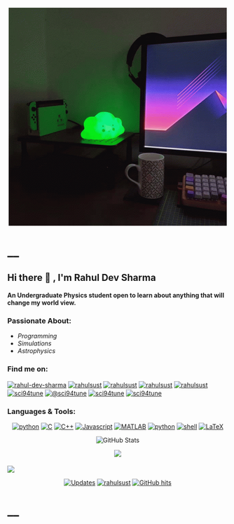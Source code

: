 <p align="center">
<img src="tenor (1).gif"/>
</p>
<h1>__</h1>
<h2>Hi there 👋
, I'm Rahul Dev Sharma</h2>
<h4>An Undergraduate Physics student open to learn about anything that will change my world view.</h4>
<h3>Passionate About:</h3>
<ul>
<li><em>Programming</em></li>
<li><em>Simulations</em></li>
<li><em>Astrophysics</em></li>
</ul>
<h3>Find me on:</h3>

<p align="center">
<p><a href="https://linkedin.com/in/rahul-dev-sharma" target="blank"><img align="center" src="https://www.linkedin.com/favicon.ico" alt="rahul-dev-sharma" height="30" width="30" /></a>
<a href="https://fb.com/rahulsust" target="blank"><img align="center" src="https://static.xx.fbcdn.net/rsrc.php/yD/r/d4ZIVX-5C-b.ico?_nc_eui2=AeEzknXIn4rT3Jbt0gEwW_2WaBWfmC2eGbdoFZ-YLZ4Zt2ESD9Ow8MCjVYk_XteYMp0hrBgjV7R-iUZ7L0-4uN_x" alt="rahulsust" height="30" width="30" /></a>
<a href="https://www.codechef.com/users/rahulsust" target="blank"><img align="center" src="https://s3.amazonaws.com/codechef_shared/favicon.ico" alt="rahulsust" height="30" width="30" /></a>
<a href="https://www.hackerrank.com/rahulsust" target="blank"><img align="center" src="https://hrcdn.net/community-frontend/assets/favicon-ddc852f75a.png" alt="rahulsust" height="30" width="30" /></a>
<a href="https://codeforces.com/profile/rahulsust" target="blank"><img align="center" src="https://codeforces.com/favicon.ico" alt="rahulsust" height="30" width="30" /></a>
<a href="https://www.leetcode.com/sci94tune" target="blank"><img align="center" src="https://assets.leetcode.com/static_assets/public/icons/favicon.ico" alt="sci94tune" height="30" width="30" /></a>
<a href="https://www.hackerearth.com/@sci94tune" target="blank"><img align="center" src="https://static-fastly.hackerearth.com/newton/production/static/images/common/favicon.png" alt="@sci94tune" height="30" width="30" /></a>
<a href="https://auth.geeksforgeeks.org/user/sci94tune" target="blank"><img align="center" src="https://www.geeksforgeeks.org/favicon.ico" alt="sci94tune" height="30" width="30" /></a>
<a href="https://www.topcoder.com/members/sci94tune" target="blank"><img align="center" src="https://www.topcoder.com/wp-content/uploads/2020/05/cropped-TC-Icon-32x32.png" alt="sci94tune" height="30" width="30" /></a>
</p></p>
<h3>Languages &amp; Tools:</h3>
<p align="center">
    <!--a href="https://github.com/rahulsust?tab=repositories" target="_blank"><img alt="Code" src="https://img.shields.io/badge/-code-000000?style=flat-square&logo=Plex&logoColor=white"></a-->
    <a href="https://github.com/rahulsust?tab=repositories&language=python" target="_blank"><img alt="python" src="https://img.shields.io/badge/-python-3776AB?style=flat-square&logo=PYTHON&logoColor=white"></a>
    <a href="https://github.com/rahulsust?tab=repositories&language=clang" target="_blank"><img alt="C" src="https://img.shields.io/badge/-c-3776AB?style=flat-square&logo=C&logoColor=white"></a>
    <a href="https://github.com/rahulsust?tab=repositories&language=cpp" target="_blank"><img alt="C++" src="https://img.shields.io/badge/-cpp-3776AB?style=flat-square&logo=Cplusplus&logoColor=white"></a>
    <a href="https://github.com/rahulsust?tab=repositories&language=js" target="_blank"><img alt="Javascript" src="https://img.shields.io/badge/-javscript-0076A8?style=flat-square&logo=Javascript&logoColor=white"></a>
    <a href="https://github.com/rahulsust?tab=repositories&language=matlab" target="_blank"><img alt="MATLAB" src="https://img.shields.io/badge/-MATLAB-0076A8?style=flat-square&logo=MathWork&logoColor=white"></a>
    <a href="https://github.com/rahulsust?tab=repositories&tools=virtualbox" target="_blank"><img alt="python" src="https://img.shields.io/badge/-virtualbox-3776AB?style=flat-square&logo=virtualbox&logoColor=white"></a>
    <a href="https://github.com/rahulsust?tab=repositories&language=shell" target="_blank"><img alt="shell" src="https://img.shields.io/badge/-shell-5391FE?style=flat-square&logo=PowerShell&logoColor=white"></a>
    <a href="https://github.com/rahulsust?tab=repositories&language=TeX" target="_blank"><img alt="LaTeX" src="https://img.shields.io/badge/-LaTeX-008080?style=flat-square&logo=LaTeX&logoColor=white"></a>
</p>
<!--<a href="https://github.com/rahulsust/github-stats">

![](https://github.com/rahulsust/github-stats/blob/master/generated/overview.svg)
![](https://github.com/rahulsust/github-stats/blob/master/generated/languages.svg)

</a>
-->
<p align="center">
    <img alt = "GitHub Stats" src="https://github-readme-stats.vercel.app/api?username=rahulsust&include_all_commits=true&count_private=true&show_icons=true&hide=&icon_color=000000&hide_border=true&title_color=5391FE&line_height=21&text_color=000&bg_color=0,ea6161,ffc64d,fffc4d,52fa5a&theme=tokyonight">
</p>

<p align="center">
    <img height="137px" src="https://github-readme-stats.vercel.app/api/top-langs/?username=rahulsust&hide=html&hide_title=true&hide_border=true&layout=compact&langs_count=6&exclude_repo=comp426,Redventures-Movie-Quotes&text_color=000&icon_color=fff&bg_color=0,52fa5a,4dfcff,c64dff&theme=tokyonight" />
</p>


<p><img align="center" src="https://github-readme-streak-stats.herokuapp.com/?user=rahulsust&hide=html&layout=compact&bg_color=0,52fa5a,4dfcff,c64dff&icon_color=fff&theme=tokyonight"/></p>

<p align="center">
    <a href="https://github.com/rahulsust?tab=followers" target="_blank"><img alt="Updates" src="https://img.shields.io/badge/--000000?style=flat-square&logo=RSS&logoColor=white"></a>
    <a href="https://github.com/rahulsust" target="_blank"><img alt="rahulsust" src="https://badges.pufler.dev/visits/rahulsust/rahulsust?logo=GitHub&label=visits&color=success&logoColor=white&style=flat-square"/></a>
    <!--<a href="https://github.com/rahulsust" target="_blank"><img alt="profile hits" src="https://img.shields.io/jsdelivr/gh/hw/rahulsust/rahulsust?label=hits&style=flat-square"></a>-->
    <a href="https://github.com/rahulsust/rahulsust" target="_blank"><img alt="GitHub hits" src="https://img.shields.io/github/last-commit/rahulsust/rahulsust?label=profile%20updated&style=flat-square"></a>
</p>

<h1>__</h1>
<!--

- 🔭 I’m currently working on ...
- 🌱 I’m currently learning ...
- 👯 I’m looking to collaborate on ...
- 🤔 I’m looking for help with ...
- 💬 Ask me about ...
- 📫 How to reach me: ...
- 😄 Pronouns: ...
- ⚡ Fun fact: ...
-->
